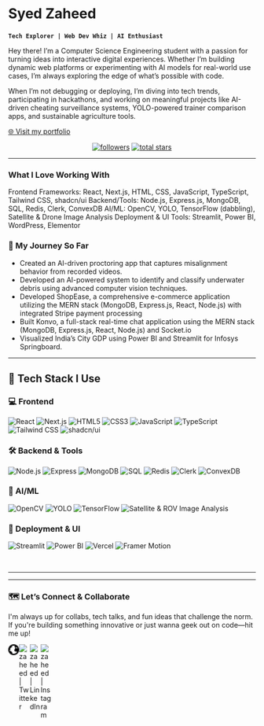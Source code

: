 # Syed Zaheed

**`Tech Explorer | Web Dev Whiz | AI Enthusiast`**

Hey there! I’m a Computer Science Engineering student with a passion for turning ideas into interactive digital experiences. Whether I’m building dynamic web platforms or experimenting with AI models for real-world use cases, I’m always exploring the edge of what’s possible with code.

When I’m not debugging or deploying, I’m diving into tech trends, participating in hackathons, and working on meaningful projects like AI-driven cheating surveillance systems, YOLO-powered trainer comparison apps, and sustainable agriculture tools.

[🌐 Visit my portfolio](https://zaheed.tech)

<p align="center">
  <a href="https://github.com/szaid47?tab=followers">
         <img alt="followers" title="Follow me on Github" src="https://custom-icon-badges.demolab.com/github/followers/szaid47?color=236ad3&labelColor=1155ba&style=for-the-badge&logo=person-add&label=Follow&logoColor=white"/></a>
    <a href="https://github.com/szaid47?tab=repositories&sort=stargazers">
         <img alt="total stars" title="Total stars on GitHub" src="https://custom-icon-badges.demolab.com/github/stars/szaid47?color=55960c&style=for-the-badge&labelColor=488207&logo=star"/></a>
</p>


---

### What I Love Working With
Frontend Frameworks: React, Next.js, HTML, CSS, JavaScript, TypeScript, Tailwind CSS, shadcn/ui
Backend/Tools: Node.js, Express.js, MongoDB, SQL, Redis, Clerk, ConvexDB
AI/ML: OpenCV, YOLO, TensorFlow (dabbling), Satellite & Drone Image Analysis
Deployment & UI Tools: Streamlit, Power BI, WordPress, Elementor


### 🌱 My Journey So Far
-  Created an AI-driven proctoring app that captures misalignment behavior from recorded videos.
-  Developed an AI-powered system to identify and classify underwater debris using advanced computer vision techniques.
-  Developed ShopEase, a comprehensive e-commerce application utilizing the MERN stack (MongoDB, Express.js, React, Node.js) with  integrated Stripe payment processing
-  Built Konvo, a full-stack real-time chat application using the MERN stack (MongoDB, Express.js, React, Node.js) and Socket.io
-  Visualized India’s City GDP using Power BI and Streamlit for  Infosys Springboard.

---




## 🚀 Tech Stack I Use

### 💻 Frontend
![React](https://img.shields.io/badge/-React-61DAFB?logo=react&logoColor=white&style=for-the-badge)
![Next.js](https://img.shields.io/badge/-Next.js-000?logo=nextdotjs&logoColor=white&style=for-the-badge)
![HTML5](https://img.shields.io/badge/-HTML5-E34F26?logo=html5&logoColor=white&style=for-the-badge)
![CSS3](https://img.shields.io/badge/-CSS3-1572B6?logo=css3&logoColor=white&style=for-the-badge)
![JavaScript](https://img.shields.io/badge/-JavaScript-F7DF1E?logo=javascript&logoColor=black&style=for-the-badge)
![TypeScript](https://img.shields.io/badge/-TypeScript-3178C6?logo=typescript&logoColor=white&style=for-the-badge)
![Tailwind CSS](https://img.shields.io/badge/-TailwindCSS-38B2AC?logo=tailwindcss&logoColor=white&style=for-the-badge)
![shadcn/ui](https://img.shields.io/badge/-shadcn/ui-000000?style=for-the-badge)

### 🛠️ Backend & Tools
![Node.js](https://img.shields.io/badge/-Node.js-339933?logo=node.js&logoColor=white&style=for-the-badge)
![Express](https://img.shields.io/badge/-Express.js-000000?logo=express&logoColor=white&style=for-the-badge)
![MongoDB](https://img.shields.io/badge/-MongoDB-47A248?logo=mongodb&logoColor=white&style=for-the-badge)
![SQL](https://img.shields.io/badge/-SQL-003B57?logo=postgresql&logoColor=white&style=for-the-badge)
![Redis](https://img.shields.io/badge/-Redis-DC382D?logo=redis&logoColor=white&style=for-the-badge)
![Clerk](https://img.shields.io/badge/-Clerk-3B82F6?logo=clerk&logoColor=white&style=for-the-badge)
![ConvexDB](https://img.shields.io/badge/-ConvexDB-000000?style=for-the-badge)

### 🤖 AI/ML
![OpenCV](https://img.shields.io/badge/-OpenCV-5C3EE8?logo=opencv&logoColor=white&style=for-the-badge)
![YOLO](https://img.shields.io/badge/-YOLO-FF007F?style=for-the-badge)
![TensorFlow](https://img.shields.io/badge/-TensorFlow-FF6F00?logo=tensorflow&logoColor=white&style=for-the-badge)
![Satellite & ROV Image Analysis](https://img.shields.io/badge/-Satellite%20&%20Drone%20Vision-6A5ACD?style=for-the-badge)

### 🧩 Deployment & UI
![Streamlit](https://img.shields.io/badge/-Streamlit-FF4B4B?logo=streamlit&logoColor=white&style=for-the-badge)
![Power BI](https://img.shields.io/badge/-Power%20BI-F2C811?logo=powerbi&logoColor=black&style=for-the-badge)
![Vercel](https://img.shields.io/badge/-Vercel-000000?logo=vercel&logoColor=white&style=for-the-badge)
![Framer Motion](https://img.shields.io/badge/-Framer%20Motion-0055FF?style=for-the-badge&logo=framer)

<br />

---



---

### 🗺️ Let’s Connect & Collaborate

I'm always up for collabs, tech talks, and fun ideas that challenge the norm. If you're building something innovative or just wanna geek out on code—hit me up!


[<img align="left" alt="zaheed" width="22px" src="https://raw.githubusercontent.com/iconic/open-iconic/master/svg/globe.svg" />][website]
[<img align="left" alt="zaheed | Twitter" width="22px" src="https://cdn.jsdelivr.net/npm/simple-icons@v3/icons/twitter.svg" />][twitter]
[<img align="left" alt="zaheed | LinkedIn" width="22px" src="https://cdn.jsdelivr.net/npm/simple-icons@v3/icons/linkedin.svg" />][linkedin]
[<img align="left" alt="zaheed | Instagram" width="22px" src="https://cdn.jsdelivr.net/npm/simple-icons@v3/icons/instagram.svg" />][instagram]  

[website]: https://zaheed.tech   
[twitter]: https://x.com/zaheeeed45  
[linkedin]: https://www.linkedin.com/in/syedzaheed/  
[instagram]: https://www.instagram.com/z4heed_s

